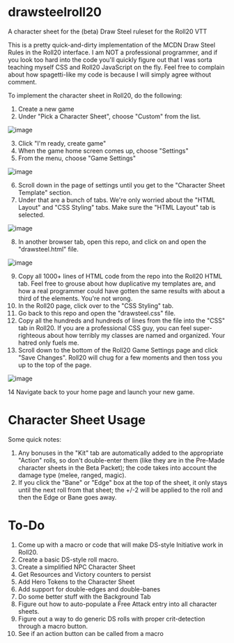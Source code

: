 # drawsteelroll20
A character sheet for the (beta) Draw Steel ruleset for the Roll20 VTT

This is a pretty quick-and-dirty implementation of the MCDN Draw Steel Rules in the Roll20 interface.  I am NOT a professional programmer, and if you look too hard into the code you'll quickly figure out that I was sorta teaching myself CSS and Roll20 JavaScript on the fly.  Feel free to complain about how spagetti-like my code is because I will simply agree without comment.

To implement the character sheet in Roll20, do the following:

1.	Create a new game
2.	Under "Pick a Character Sheet", choose "Custom" from the list.

![image](https://github.com/user-attachments/assets/be5bf628-9ff4-4b3e-abc0-0ecd9a664cce)

3. Click "I'm ready, create game"
4. When the game home screen comes up, choose "Settings"
5. From the menu, choose "Game Settings"

![image](https://github.com/user-attachments/assets/08c703ad-b476-45b7-a798-dd8db3aa376e)

6. Scroll down in the page of settings until you get to the "Character Sheet Template" section.
7. Under that are a bunch of tabs.  We're only worried about the "HTML Layout" and "CSS Styling" tabs. Make sure the "HTML Layout" tab is selected.

![image](https://github.com/user-attachments/assets/ad9c304c-4acf-4f2e-96eb-b73e7bb84f7a)

8.  In another browser tab, open this repo, and click on and open the "drawsteel.html" file.

![image](https://github.com/user-attachments/assets/de89dc71-b2ac-4f0b-8c0e-2840bfb3acbd)

9. Copy all 1000+ lines of HTML code from the repo into the Roll20 HTML tab.  Feel free to grouse about how duplicative my templates are, and how a real programmer could have gotten the same results with about a third of the elements.  You're not wrong.
10. In the Roll20 page, click over to the "CSS Styling" tab.
11. Go back to this repo and open the "drawsteel.css" file.
12. Copy all the hundreds and hundreds of lines from the file into the "CSS" tab in Roll20.  If you are a professional CSS guy, you can feel super-righteous about how terribly my classes are named and organized.  Your hatred only fuels me.
13. Scroll down to the bottom of the Roll20 Game Settings page and click "Save Changes".  Roll20 will chug for a few moments and then toss you up to the top of the page.

![image](https://github.com/user-attachments/assets/8b4c08f3-6da3-46f1-b854-491ba9acbc4f)

14 Navigate back to your home page and launch your new game.

# Character Sheet Usage
Some quick notes:
1. Any bonuses in the "Kit" tab are automatically added to the appropriate "Action" rolls, so don't double-enter them (like they are in the Pre-Made character sheets in the Beta Packet); the code takes into account the damage type (melee, ranged, magic).
2. If you click the "Bane" or "Edge" box at the top of the sheet, it only stays until the next roll from that sheet; the +/-2 will be applied to the roll and then the Edge or Bane goes away.


# To-Do
1. Come up with a macro or code that will make DS-style Initiative work in Roll20.
2. Create a basic DS-style roll macro.
3. Create a simplified NPC Character Sheet
4. Get Resources and Victory counters to persist
5. Add Hero Tokens to the Character Sheet
6. Add support for double-edges and double-banes
7. Do some better stuff with the Background Tab
8. Figure out how to auto-populate a Free Attack entry into all character sheets.
9. Figure out a way to do generic DS rolls with proper crit-detection through a macro button.
10. See if an action button can be called from a macro
